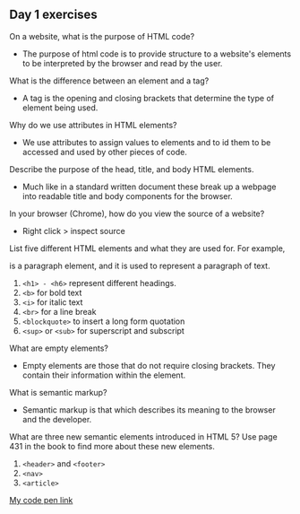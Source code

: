 ## Day 1 exercises

On a website, what is the purpose of HTML code?
* The purpose of html code is to provide structure to a website's elements to be interpreted by the browser and read by the user.

What is the difference between an element and a tag?
* A tag is the opening and closing brackets that determine the type of element being used.

Why do we use attributes in HTML elements?
* We use attributes to assign values to elements and to id them to be accessed and used by other pieces of code.

Describe the purpose of the head, title, and body HTML elements.
* Much like in a standard written document these break up a webpage into readable title and body components for the browser.

In your browser (Chrome), how do you view the source of a website?
* Right click > inspect source

List five different HTML elements and what they are used for. For example, <p></p> is a paragraph element, and it is used to represent a paragraph of text.
1. `<h1> - <h6>` represent different headings.
2. `<b>` for bold text
3. `<i>` for italic text
4. `<br>` for a line break
5. `<blockquote>` to insert a long form quotation
6. `<sup>` or `<sub>` for superscript and subscript

What are empty elements?
* Empty elements are those that do not require closing brackets. They contain their information within the element.

What is semantic markup?
* Semantic markup is that which describes its meaning to the browser and the developer.

What are three new semantic elements introduced in HTML 5? Use page 431 in the book to find more about these new elements.
1. `<header>` and `<footer>`
2. `<nav>`
3. `<article>`


[My code pen link](https://codepen.io/cjspohn/pen/gOrydPX)
